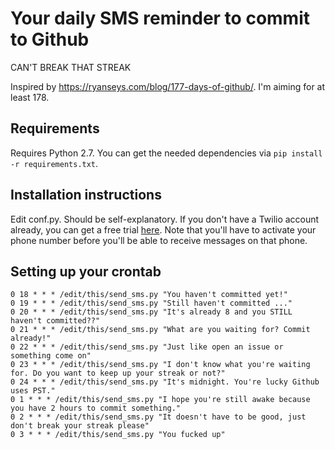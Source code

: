 Your daily SMS reminder to commit to Github
===========================================

CAN'T BREAK THAT STREAK

Inspired by <https://ryanseys.com/blog/177-days-of-github/>. I'm aiming for at
least 178.

Requirements
------------

Requires Python 2.7. You can get the needed dependencies via `pip install -r
requirements.txt`.

Installation instructions
-------------------------

Edit conf.py. Should be self-explanatory. If you don't have a Twilio account
already, you can get a free trial [here](https://www.twilio.com/try-twilio).
Note that you'll have to activate your phone number before you'll be able to
receive messages on that phone.

Setting up your crontab
-----------------------

```crontab
0 18 * * * /edit/this/send_sms.py "You haven't committed yet!"
0 19 * * * /edit/this/send_sms.py "Still haven't committed ..."
0 20 * * * /edit/this/send_sms.py "It's already 8 and you STILL haven't committed??"
0 21 * * * /edit/this/send_sms.py "What are you waiting for? Commit already!"
0 22 * * * /edit/this/send_sms.py "Just like open an issue or something come on"
0 23 * * * /edit/this/send_sms.py "I don't know what you're waiting for. Do you want to keep up your streak or not?"
0 24 * * * /edit/this/send_sms.py "It's midnight. You're lucky Github uses PST."
0 1 * * * /edit/this/send_sms.py "I hope you're still awake because you have 2 hours to commit something."
0 2 * * * /edit/this/send_sms.py "It doesn't have to be good, just don't break your streak please"
0 3 * * * /edit/this/send_sms.py "You fucked up"
```
